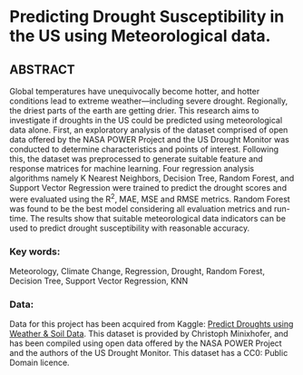 # Predicting Drought Susceptibility in the US using Meteorological data.



## ABSTRACT
Global temperatures have unequivocally become hotter, and hotter conditions lead to extreme weather—including 
severe drought. Regionally, the driest parts of the earth are getting drier. This research aims to investigate if droughts 
in the US could be predicted using meteorological data alone. First, an exploratory analysis of the dataset comprised 
of open data offered by the NASA POWER Project and the US Drought Monitor was conducted to determine
characteristics and points of interest. Following this, the dataset was preprocessed to generate suitable feature and 
response matrices for machine learning. Four regression analysis algorithms namely K Nearest Neighbors, Decision 
Tree, Random Forest, and Support Vector Regression were trained to predict the drought scores and were evaluated 
using the R<sup>2</sup>, MAE, MSE and RMSE metrics. Random Forest was found to be the best model considering all evaluation 
metrics and run-time. The results show that suitable meteorological data indicators can be used to predict drought 
susceptibility with reasonable accuracy.



### Key words:
Meteorology, Climate Change, Regression, Drought, Random Forest, Decision Tree, Support Vector Regression, KNN


### Data:
Data for this project has been acquired from Kaggle: [Predict Droughts using Weather & Soil Data](https://www.kaggle.com/cdminix/us-drought-meteorological-data). 
This dataset is provided by Christoph Minixhofer, and has been compiled using open data offered by the NASA POWER Project and the authors of the US Drought Monitor. This dataset has a CC0: Public Domain licence.
